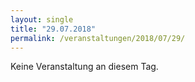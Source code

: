 ```yaml
---
layout: single
title: "29.07.2018"
permalink: /veranstaltungen/2018/07/29/
---
```


Keine Veranstaltung an diesem Tag.
